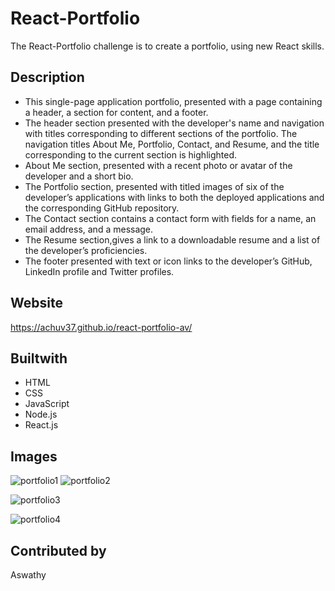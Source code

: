 # React-Portfolio
The React-Portfolio challenge is to create a portfolio, using new React skills.
## Description
* This single-page application portfolio,  presented with a page containing a header, a section for content, and a footer.
* The header section presented with the developer's name and navigation with titles corresponding to different sections of the portfolio. The navigation titles About Me, Portfolio, Contact, and Resume, and the title corresponding to the current section is highlighted.
*  About Me section, presented with  a recent photo or avatar of the developer and a short bio.
* The Portfolio section, presented with  titled images of six of the developer’s applications with links to both the deployed applications and the corresponding GitHub repository.
* The Contact section contains  a contact form with fields for a name, an email address, and a message.
*  The Resume section,gives a link to a downloadable resume and a list of the developer’s proficiencies.
* The footer presented with text or icon links to the developer’s GitHub, LinkedIn profile and Twitter profiles.

## Website
https://achuv37.github.io/react-portfolio-av/
## Builtwith
* HTML
* CSS
* JavaScript
* Node.js
* React.js
## Images

![portfolio1](https://user-images.githubusercontent.com/93412486/176756888-127d29d6-01ff-4313-80e0-6229ebdc6ac9.PNG)
![portfolio2](https://user-images.githubusercontent.com/93412486/176756926-5d9cc82d-368d-4045-beb2-6a9d80422004.PNG)

![portfolio3](https://user-images.githubusercontent.com/93412486/176756947-ecf3c8d5-26fd-43cb-bd26-bcdd564d9443.PNG)

![portfolio4](https://user-images.githubusercontent.com/93412486/176756966-662eb2cd-0373-49a8-95fb-45236bbe7858.PNG)


## Contributed by
Aswathy

